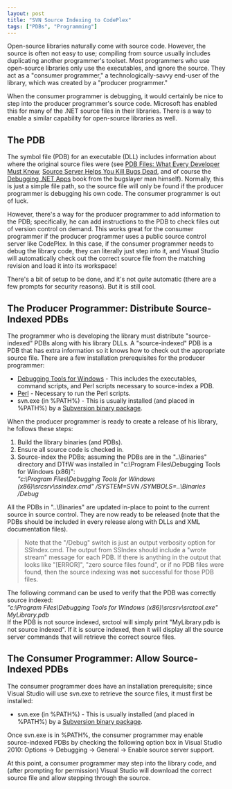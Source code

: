 ```yaml
---
layout: post
title: "SVN Source Indexing to CodePlex"
tags: ["PDBs", "Programming"]
---
```



Open-source libraries naturally come with source code. However, the source is often not easy to use; compiling from source usually includes duplicating another programmer's toolset. Most programmers who use open-source libraries only use the executables, and ignore the source. They act as a "consumer programmer," a technologically-savvy end-user of the library, which was created by a "producer programmer."





When the consumer programmer is debugging, it would certainly be nice to step into the producer programmer's source code. Microsoft has enabled this for many of the .NET source files in their libraries. There is a way to enable a similar capability for open-source libraries as well.



## The PDB



The symbol file (PDB) for an executable (DLL) includes information about where the original source files were (see [PDB Files: What Every Developer Must Know](http://www.wintellect.com/CS/blogs/jrobbins/archive/2009/05/11/pdb-files-what-every-developer-must-know.aspx), [Source Server Helps You Kill Bugs Dead](http://msdn.microsoft.com/en-us/magazine/cc163563.aspx), and of course the [Debugging .NET Apps](http://www.amazon.com/gp/product/0735622027?ie=UTF8&tag=stepheclearys-20&linkCode=as2&camp=1789&creative=390957&creativeASIN=0735622027) book from the bugslayer man himself). Normally, this is just a simple file path, so the source file will only be found if the producer programmer is debugging his own code. The consumer programmer is out of luck.





However, there's a way for the producer programmer to add information to the PDB; specifically, he can add instructions to the PDB to check files out of version control on demand. This works great for the consumer programmer if the producer programmer uses a public source control server like CodePlex. In this case, if the consumer programmer needs to debug the library code, they can literally just step into it, and Visual Studio will automatically check out the correct source file from the matching revision and load it into its workspace!





There's a bit of setup to be done, and it's not _quite_ automatic (there are a few prompts for security reasons). But it is still cool.



## The Producer Programmer: Distribute Source-Indexed PDBs



The programmer who is developing the library must distribute "source-indexed" PDBs along with his library DLLs. A "source-indexed" PDB is a PDB that has extra information so it knows how to check out the appropriate source file. There are a few installation prerequisites for the producer programmer:




- [Debugging Tools for Windows](http://www.microsoft.com/whdc/Devtools/Debugging/default.mspx) - This includes the executables, command scripts, and Perl scripts necessary to source-index a PDB.
- [Perl](http://www.activestate.com/activeperl/) - Necessary to run the Perl scripts.
- svn.exe (in %PATH%) - This is usually installed (and placed in %PATH%) by a [Subversion binary package](http://subversion.apache.org/packages.html#windows).




When the producer programmer is ready to create a release of his library, he follows these steps:




 1. Build the library binaries (and PDBs).
 1. Ensure all source code is checked in.
 1. Source-index the PDBs; assuming the PDBs are in the "..\Binaries" directory and DTfW was installed in "c:\Program Files\Debugging Tools for Windows (x86)":  
_"c:\Program Files\Debugging Tools for Windows (x86)\srcsrv\ssindex.cmd" /SYSTEM=SVN /SYMBOLS=..\Binaries /Debug_




All the PDBs in "..\Binaries" are updated in-place to point to the current source in source control. They are now ready to be released (note that the PDBs should be included in every release along with DLLs and XML documentation files).



> Note that the "/Debug" switch is just an output verbosity option for SSIndex.cmd. The output from SSIndex should include a "wrote stream" message for each PDB. If there is anything in the output that looks like "[ERROR]", "zero source files found", or if no PDB files were found, then the source indexing was **not** successful for those PDB files.




The following command can be used to verify that the PDB was correctly source indexed:  
_"c:\Program Files\Debugging Tools for Windows (x86)\srcsrv\srctool.exe" MyLibrary.pdb_  
If the PDB is not source indexed, srctool will simply print "MyLibrary.pdb is not source indexed". If it is source indexed, then it will display all the source server commands that will retrieve the correct source files.



## The Consumer Programmer: Allow Source-Indexed PDBs



The consumer programmer does have an installation prerequisite; since Visual Studio will use svn.exe to retrieve the source files, it must first be installed:




  - svn.exe (in %PATH%) - This is usually installed (and placed in %PATH%) by a [Subversion binary package](http://subversion.apache.org/packages.html#windows).




Once svn.exe is in %PATH%, the consumer programmer may enable source-indexed PDBs by checking the following option box in Visual Studio 2010: Options -> Debugging -> General -> Enable source server support.





At this point, a consumer programmer may step into the library code, and (after prompting for permission) Visual Studio will download the correct source file and allow stepping through the source.

